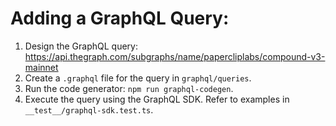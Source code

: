 # Adding a GraphQL Query:

1. Design the GraphQL query: https://api.thegraph.com/subgraphs/name/papercliplabs/compound-v3-mainnet
2. Create a `.graphql` file for the query in `graphql/queries`.
3. Run the code generator: `npm run graphql-codegen`.
4. Execute the query using the GraphQL SDK. Refer to examples in `__test__/graphql-sdk.test.ts`.
